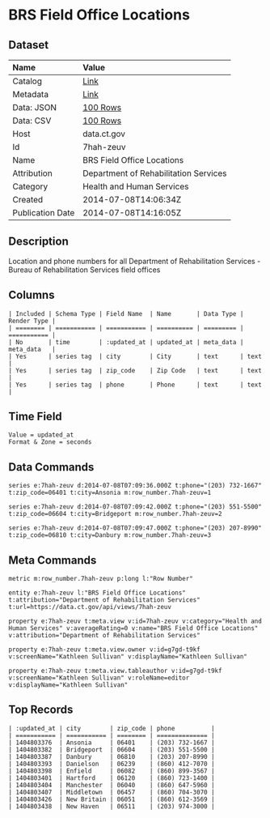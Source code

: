 # BRS Field Office Locations

## Dataset

| Name | Value |
| :--- | :---- |
| Catalog | [Link](https://catalog.data.gov/dataset/brs-field-office-locations) |
| Metadata | [Link](https://data.ct.gov/api/views/7hah-zeuv) |
| Data: JSON | [100 Rows](https://data.ct.gov/api/views/7hah-zeuv/rows.json?max_rows=100) |
| Data: CSV | [100 Rows](https://data.ct.gov/api/views/7hah-zeuv/rows.csv?max_rows=100) |
| Host | data.ct.gov |
| Id | 7hah-zeuv |
| Name | BRS Field Office Locations |
| Attribution | Department of Rehabilitation Services |
| Category | Health and Human Services |
| Created | 2014-07-08T14:06:34Z |
| Publication Date | 2014-07-08T14:16:05Z |

## Description

Location and phone numbers for all Department of Rehabilitation Services - Bureau of Rehabilitation Services field offices

## Columns

```ls
| Included | Schema Type | Field Name  | Name       | Data Type | Render Type |
| ======== | =========== | =========== | ========== | ========= | =========== |
| No       | time        | :updated_at | updated_at | meta_data | meta_data   |
| Yes      | series tag  | city        | City       | text      | text        |
| Yes      | series tag  | zip_code    | Zip Code   | text      | text        |
| Yes      | series tag  | phone       | Phone      | text      | text        |
```

## Time Field

```ls
Value = updated_at
Format & Zone = seconds
```

## Data Commands

```ls
series e:7hah-zeuv d:2014-07-08T07:09:36.000Z t:phone="(203) 732-1667" t:zip_code=06401 t:city=Ansonia m:row_number.7hah-zeuv=1

series e:7hah-zeuv d:2014-07-08T07:09:42.000Z t:phone="(203) 551-5500" t:zip_code=06604 t:city=Bridgeport m:row_number.7hah-zeuv=2

series e:7hah-zeuv d:2014-07-08T07:09:47.000Z t:phone="(203) 207-8990" t:zip_code=06810 t:city=Danbury m:row_number.7hah-zeuv=3
```

## Meta Commands

```ls
metric m:row_number.7hah-zeuv p:long l:"Row Number"

entity e:7hah-zeuv l:"BRS Field Office Locations" t:attribution="Department of Rehabilitation Services" t:url=https://data.ct.gov/api/views/7hah-zeuv

property e:7hah-zeuv t:meta.view v:id=7hah-zeuv v:category="Health and Human Services" v:averageRating=0 v:name="BRS Field Office Locations" v:attribution="Department of Rehabilitation Services"

property e:7hah-zeuv t:meta.view.owner v:id=g7gd-t9kf v:screenName="Kathleen Sullivan" v:displayName="Kathleen Sullivan"

property e:7hah-zeuv t:meta.view.tableauthor v:id=g7gd-t9kf v:screenName="Kathleen Sullivan" v:roleName=editor v:displayName="Kathleen Sullivan"
```

## Top Records

```ls
| :updated_at | city        | zip_code | phone          | 
| =========== | =========== | ======== | ============== | 
| 1404803376  | Ansonia     | 06401    | (203) 732-1667 | 
| 1404803382  | Bridgeport  | 06604    | (203) 551-5500 | 
| 1404803387  | Danbury     | 06810    | (203) 207-8990 | 
| 1404803393  | Danielson   | 06239    | (860) 412-7070 | 
| 1404803398  | Enfield     | 06082    | (860) 899-3567 | 
| 1404803401  | Hartford    | 06120    | (860) 723-1400 | 
| 1404803404  | Manchester  | 06040    | (860) 647-5960 | 
| 1404803407  | Middletown  | 06457    | (860) 704-3070 | 
| 1404803426  | New Britain | 06051    | (860) 612-3569 | 
| 1404803438  | New Haven   | 06511    | (203) 974-3000 | 
```
